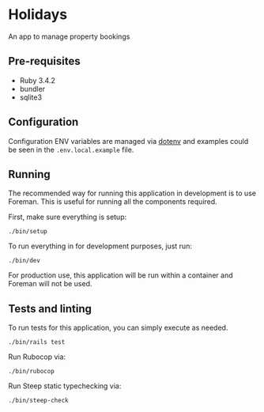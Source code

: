 # Holidays

An app to manage property bookings

## Pre-requisites
- Ruby 3.4.2
- bundler
- sqlite3

## Configuration

Configuration ENV variables are managed via [dotenv](https://github.com/motdotla/dotenv) and examples could be seen in the `.env.local.example` file.

## Running

The recommended way for running this application in development is to use Foreman. This is useful for running all the components required.

First, make sure everything is setup:

```
./bin/setup
```

To run everything in for development purposes, just run:

```
./bin/dev
```

For production use, this application will be run within a container and Foreman will not be used.

## Tests and linting

To run tests for this application, you can simply execute as needed.

```
./bin/rails test
```

Run Rubocop via:

```
./bin/rubocop
```

Run Steep static typechecking via:

```
./bin/steep-check
```
